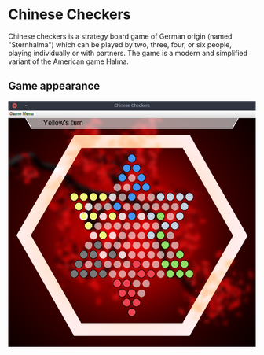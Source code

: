 # Chinese Checkers

Chinese checkers is a strategy board game of German origin (named "Sternhalma") which can be played by two, three, four, or six people, playing individually or with partners. The game is a modern and simplified variant of the American game Halma.

## Game appearance

<p align="center"><img title="game screen" src="https://github.com/okkindel/Chinese-Checkers/blob/master/src/assets/screen.png?raw=true"></p>
